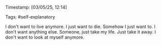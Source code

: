 Timestamp: [03/05/25, 12:14] 

Tags: #self-explanatory 

I don't want to live anymore. I just want to die. Somehow I just want to. I don't want anything else. Someone, just take my life. Just take it away. I don't want to look at myself anymore.
